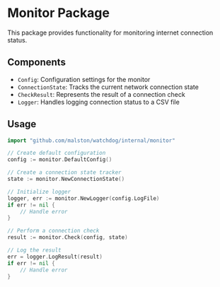 # Monitor Package

This package provides functionality for monitoring internet connection status.

## Components

- `Config`: Configuration settings for the monitor
- `ConnectionState`: Tracks the current network connection state
- `CheckResult`: Represents the result of a connection check
- `Logger`: Handles logging connection status to a CSV file

## Usage

```go
import "github.com/malston/watchdog/internal/monitor"

// Create default configuration
config := monitor.DefaultConfig()

// Create a connection state tracker
state := monitor.NewConnectionState()

// Initialize logger
logger, err := monitor.NewLogger(config.LogFile)
if err != nil {
    // Handle error
}

// Perform a connection check
result := monitor.Check(config, state)

// Log the result
err = logger.LogResult(result)
if err != nil {
    // Handle error
}
```